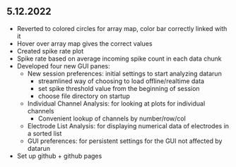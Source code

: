 


## 5.12.2022
- Reverted to colored circles for array map, color bar correctly linked with it
- Hover over array map gives the correct values
- Created spike rate plot
- Spike rate based on average incoming spike count in each data chunk
- Developed four new GUI panes:
    - New session preferences: initial settings to start analyzing datarun
      - streamlined way of choosing to load offline/realtime data
      - set spike threshold value from the beginning of session
      - choose file directory on startup
    - Individual Channel Analysis: for looking at plots for individual channels
      - Convenient lookup of channels by number/row/col
    - Electrode List Analysis: for displaying numerical data of electrodes in a sorted list
    - GUI preferences: for persistent settings for the GUI not affected by datarun
- Set up github + github pages